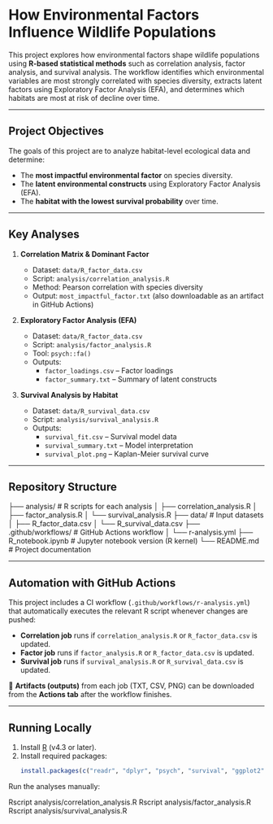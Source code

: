 # How Environmental Factors Influence Wildlife Populations

This project explores how environmental factors shape wildlife populations using **R-based statistical methods** such as correlation analysis, factor analysis, and survival analysis. The workflow identifies which environmental variables are most strongly correlated with species diversity, extracts latent factors using Exploratory Factor Analysis (EFA), and determines which habitats are most at risk of decline over time.  

---

## Project Objectives
The goals of this project are to analyze habitat-level ecological data and determine:
- The **most impactful environmental factor** on species diversity.  
- The **latent environmental constructs** using Exploratory Factor Analysis (EFA).  
- The **habitat with the lowest survival probability** over time.  

---

## Key Analyses
1. **Correlation Matrix & Dominant Factor**  
   - Dataset: `data/R_factor_data.csv`  
   - Script: `analysis/correlation_analysis.R`  
   - Method: Pearson correlation with species diversity  
   - Output: `most_impactful_factor.txt` (also downloadable as an artifact in GitHub Actions)  

2. **Exploratory Factor Analysis (EFA)**  
   - Dataset: `data/R_factor_data.csv`  
   - Script: `analysis/factor_analysis.R`  
   - Tool: `psych::fa()`  
   - Outputs:  
     - `factor_loadings.csv` – Factor loadings  
     - `factor_summary.txt` – Summary of latent constructs  

3. **Survival Analysis by Habitat**  
   - Dataset: `data/R_survival_data.csv`  
   - Script: `analysis/survival_analysis.R`  
   - Outputs:  
     - `survival_fit.csv` – Survival model data  
     - `survival_summary.txt` – Model interpretation  
     - `survival_plot.png` – Kaplan-Meier survival curve  

---

## Repository Structure
├── analysis/ # R scripts for each analysis
│ ├── correlation_analysis.R
│ ├── factor_analysis.R
│ └── survival_analysis.R
├── data/ # Input datasets
│ ├── R_factor_data.csv
│ └── R_survival_data.csv
├── .github/workflows/ # GitHub Actions workflow
│ └── r-analysis.yml
├── R_notebook.ipynb # Jupyter notebook version (R kernel)
└── README.md # Project documentation


---

## Automation with GitHub Actions
This project includes a CI workflow (`.github/workflows/r-analysis.yml`) that automatically executes the relevant R script whenever changes are pushed:
- **Correlation job** runs if `correlation_analysis.R` or `R_factor_data.csv` is updated.  
- **Factor job** runs if `factor_analysis.R` or `R_factor_data.csv` is updated.  
- **Survival job** runs if `survival_analysis.R` or `R_survival_data.csv` is updated.  

🔹 **Artifacts (outputs)** from each job (TXT, CSV, PNG) can be downloaded from the **Actions tab** after the workflow finishes.

---

## Running Locally
1. Install [R](https://cran.r-project.org/) (v4.3 or later).  
2. Install required packages:
   ```r
   install.packages(c("readr", "dplyr", "psych", "survival", "ggplot2"))


Run the analyses manually:

Rscript analysis/correlation_analysis.R
Rscript analysis/factor_analysis.R
Rscript analysis/survival_analysis.R
